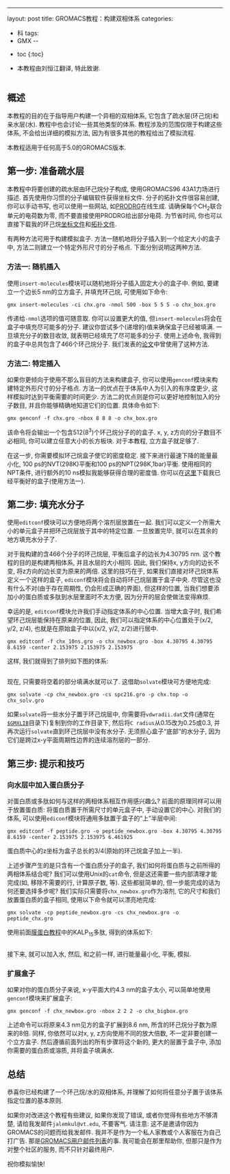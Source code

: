 ---
 layout: post
 title: GROMACS教程：构建双相体系
 categories:
 - 科
 tags:
 - GMX
--

* toc
{:toc}


<ul class="incremental">
<li>本教程由刘恒江翻译, 特此致谢.</li>
</ul>

<figure>
<img src="/GMX/GMXtut-4_biphasic.png" alt="" />
</figure>

## 概述

<p>本教程的目的在于指导用户构建一个异相的双相体系, 它包含了疏水层(环己烷)和亲水层(水).
教程中也会讨论一些其他类型的体系.
教程涉及的范围仅限于构建这些体系, 不会给出详细的模拟方法, 因为有很多其他的教程给出了模拟流程.</p>

<p>本教程适用于任何高于5.0的GROMACS版本.</p>

## 第一步: 准备疏水层

<p>本教程中将要创建的疏水层由环己烷分子构成, 使用GROMACS96 43A1力场进行描述. 首先使用你习惯的分子编辑软件获得坐标文件. 分子的拓扑文件很容易创建, 你可以手动书写, 也可以使用一些网站, 如<a href="http://davapc1.bioch.dundee.ac.uk/cgi-bin/prodrg">PRODRG</a>在线生成. 请确保每个CH<sub>2</sub>联合单元的电荷数为零, 而不要直接使用PRODRG给出部分电荷. 为节省时间, 你也可以直接下载我的环己烷<a href="/GMX/GMXtut-4_chx.gro">坐标文件</a>和<a href="/GMX/GMXtut-4_chx.top">拓扑文件</a>.</p>

<p>有两种方法可用于构建模拟盒子. 方法一随机地将分子插入到一个给定大小的盒子中, 方法二则建立一个特定外形尺寸的分子格点. 下面分别说明这两种方法.</p>

### 方法一: 随机插入

<p>使用<code>insert-molecules</code>模块可以随机地将分子插入固定大小的盒子中. 例如, 要建立一个边长5 nm的立方盒子, 并填充环己烷, 可使用如下命令:</p>

<p><code>gmx insert-molecules -ci chx.gro -nmol 500 -box 5 5 5 -o chx_box.gro</code></p>

<p>传递给<code>-nmol</code>选项的值可随意取. 你可以设置更大的值, 但<code>insert-molecules</code>将会在盒子中填充尽可能多的分子. 建议你尝试多个(递增的)值来确保盒子已经被填满. 一旦填充分子的数目收敛, 就表明已经填充了尽可能多的分子. 使用上述命令, 我得到的盒子中总共包含了466个环己烷分子. 我们发表的<a href="http://pubs.acs.org/doi/abs/10.1021/ci100335w">论文</a>中曾使用了这种方法.</p>

### 方法二: 特定插入

<p>如果你更倾向于使用不那么盲目的方法来构建盒子, 你可以使用<code>genconf</code>模块来构建特定外形尺寸的分子格点. 方法一的优点在于体系中人为引入的有序度更少, 这样模拟时达到平衡需要的时间更少. 方法二的优点则是你可以更好地控制加入的分子数目, 并且你能够精确地知道它们的位置. 具体命令如下:</p>

<p><code>gmx genconf -f chx.gro -nbox 8 8 8 -o chx_box.gro</code></p>

<p>该命令将会输出一个包含512(8<sup>3</sup>)个环己烷分子的的盒子. x, y, z方向的分子数目不必相同, 你可以建立任意大小的长方板块. 对于本教程, 立方盒子就足够了.</p>

<p>在这一步, 你需要模拟环己烷盒子使它的密度稳定. 接下来进行最速下降的能量最小化, 100 ps的NVT(298K)平衡和100 ps的NPT(298K,1bar)平衡. 使用相同的NPT条件, 进行额外的10 ns模拟我能够获得合理的密度值. 你可以在<a href="/GMX/GMXtut-4_chx_10ns.gro">这里</a>下载我已经平衡好的盒子(使用方法一).</p>

## 第二步: 填充水分子

<p>使用<code>editconf</code>模块可以方便地将两个溶剂层放置在一起. 我们可以定义一个所需大小的单元盒子并把环己烷层放于其中的特定位置. 一旦放置完毕, 就可以在其余的地方填充水分子了.</p>

<p>对于我构建的含466个分子的环己烷层, 平衡后盒子的边长为4.30795 nm. 这个教程的目的是构建两相体系, 并且水层的大小相同. 因此, 我们保持x, y方向的边长不变, 将z方向的边长变为原来的两倍. 这里的技巧在于, 如果我们直接对环己烷体系定义一个这样的盒子, <code>ediconf</code>模块将会自动将环己烷层置于盒子中央. 尽管这也没有什么不对(由于存在周期性, 仍会形成正确的界面), 但这样的位置, 当我们想要添加小的蛋白质或多肽到水层里面时不太方便, 因为分开的层会使做法变得麻烦.</p>

<p>幸运的是, <code>editconf</code>模块允许我们手动指定体系的中心位置. 当增大盒子时, 我们希望环己烷层能保持在原来的位置, 因此, 我们可以指定体系的中心位置处于(x/2, y/2, z/4), 也就是在原始盒子中以(x/2, y/2, z/2)进行居中.</p>

<p><code>gmx editconf -f chx_10ns.gro -o chx_newbox.gro -box 4.30795 4.30795 8.6159 -center 2.153975 2.153975 2.153975</code></p>

<p>这样, 我们就得到了排列如下图的体系:</p>

<figure>
<img src="/GMX/GMXtut-4_chx_box.png" alt="" />
</figure>

<p>现在, 只需要将空着的部分填满水就可以了. 这借助<code>solvate</code>模块可方便地完成:</p>

<p><code>gmx solvate -cp chx_newbox.gro -cs spc216.gro -p chx.top -o chx_solv.gro</code></p>

<p>如果<code>solvate</code>将一些水分子置于环己烷层中, 你需要将<code>vdwradii.dat</code>文件(通常在<a href="http://www.gromacs.org/Documentation/Terminology/Environment_Variables"><code>$GMXLIB</code></a>目录下)复制到你的工作目录下, 然后将<code>C radius</code>从0.15改为0.25或0.3, 并再次运行<code>solvate</code>直到环己烷层中没有水分子. 无须担心盒子&#8220;底部&#8221;的水分子, 因为它们是跨过x-y平面周期性边界的连续溶剂层的一部分.</p>

## 第三步: 提示和技巧

### 向水层中加入蛋白质分子

<p>对蛋白质或多肽如何与这样的两相体系相互作用感兴趣么? 前面的原理同样可以用于放置蛋白质:
将蛋白质置于所需尺寸的单元盒子中, 手动设置它的中心. 对我们的体系, 可以使用<code>ediconf</code>模块将通用多肽置于盒子的&#8220;上&#8221;半层中间:</p>

<p><code>gmx editconf -f peptide.gro -o peptide_newbox.gro -box 4.30795 4.30795 8.6159 -center 2.153975 2.153975 6.461925</code></p>

<p>蛋白质中心的z坐标为盒子总长的3/4(原始的环己烷盒子加上一半).</p>

<p>上述步骤产生的是只含有一个蛋白质分子的盒子, 我们如何将蛋白质与之前所得的两相体系结合呢? 我们可以使用Unix的<code>cat</code>命令, 但是这还需要一些内部清理才能完成(如, 移除不需要的行, 计算原子数, 等). 这些都挺简单的, 但一步能完成的话为何还要选择多步呢? 我们实际只需要将<code>chx_newbox.gro</code>作为溶剂, 它的尺寸和我们放置蛋白质的盒子相同, 使用以下命令就可以漂亮地完成:</p>

<p><code>gmx solvate -cp peptide_newbox.gro -cs chx_newbox.gro -o peptide_chx.gro</code></p>

<p>使用前面<a href="http://www.bevanlab.biochem.vt.edu/Pages/Personal/justin/gmx-tutorials/membrane_protein/index.html">膜蛋白教程</a>中的KALP<sub>15</sub>多肽, 得到的体系如下:</p>

<figure>
<img src="/GMX/GMXtut-4_peptide_chx.png" alt="" />
</figure>

<p>接下来, 就可以加入水, 然后, 和之前一样, 进行能量最小化, 平衡, 模拟.</p>

### 扩展盒子

<p>如果对你的蛋白质分子来说, x-y平面大约4.3 nm的盒子太小, 可以简单地使用<code>genconf</code>模块来扩展盒子:</p>

<p><code>gmx genconf -f chx_newbox.gro -nbox 2 2 2 -o chx_bigbox.gro</code></p>

<p>上述命令可以将原来4.3 nm见方的盒子扩展到8.6 nm, 所含的环己烷分子数为原来的8倍. 同样, 你依然可以对x, y, z方向使用不同的放大倍数, 不一定非要创建一个立方盒子. 然后遵循前面列出的所有步骤将这个新的, 更大的层置于盒子中, 添加你需要的蛋白质或溶质, 并将盒子填满水.</p>

## 总结

<p>恭喜你已经构建了一个环己烷/水的双相体系, 并理解了如何将任意分子置于该体系指定位置的基本原则.</p>

<p>如果你对改进这个教程有些建议, 如果你发现了错误, 或者你觉得有些地方不够清楚, 请给我发邮件<code>jalemkul@vt.edu</code>, 不要客气. 请注意: 这不是邀请你因为GROMACS的问题而给我发邮件. 我并不是作为一个私人家教或个人客服在为自己打广告. 那是<a href="http://lists.gromacs.org/mailman/listinfo/gmx-users">GROMACS用户邮件列表</a>的事. 我可能会在那里帮助你, 但那只是作为对整个社区的服务, 而不只针对最终用户.</p>

<p>祝你模拟愉快!</p>
